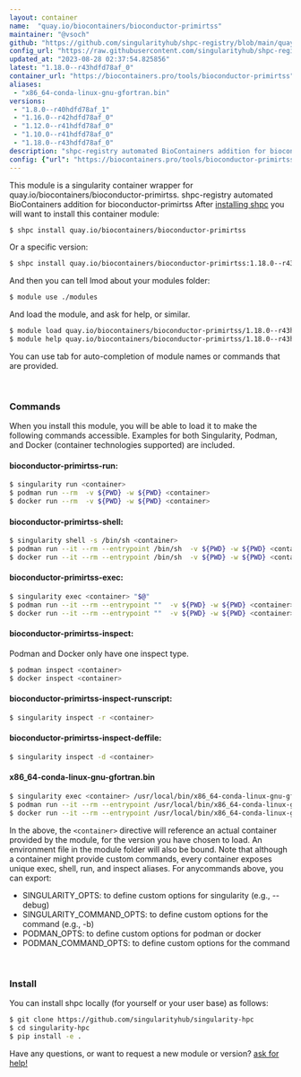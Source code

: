 ```yaml
---
layout: container
name:  "quay.io/biocontainers/bioconductor-primirtss"
maintainer: "@vsoch"
github: "https://github.com/singularityhub/shpc-registry/blob/main/quay.io/biocontainers/bioconductor-primirtss/container.yaml"
config_url: "https://raw.githubusercontent.com/singularityhub/shpc-registry/main/quay.io/biocontainers/bioconductor-primirtss/container.yaml"
updated_at: "2023-08-28 02:37:54.825856"
latest: "1.18.0--r43hdfd78af_0"
container_url: "https://biocontainers.pro/tools/bioconductor-primirtss"
aliases:
 - "x86_64-conda-linux-gnu-gfortran.bin"
versions:
 - "1.8.0--r40hdfd78af_1"
 - "1.16.0--r42hdfd78af_0"
 - "1.12.0--r41hdfd78af_0"
 - "1.10.0--r41hdfd78af_0"
 - "1.18.0--r43hdfd78af_0"
description: "shpc-registry automated BioContainers addition for bioconductor-primirtss"
config: {"url": "https://biocontainers.pro/tools/bioconductor-primirtss", "maintainer": "@vsoch", "description": "shpc-registry automated BioContainers addition for bioconductor-primirtss", "latest": {"1.18.0--r43hdfd78af_0": "sha256:cb2a5ddef87895ee0c331a7f2dde942861cd6dfa19005f6339f5e5f92c5bf6d4"}, "tags": {"1.8.0--r40hdfd78af_1": "sha256:0e59aaa20e8d7f16e781aa8930fb8e81684da30abef594ec2415381b8a4a0418", "1.16.0--r42hdfd78af_0": "sha256:946fa41dde9461d3d1bea261081a89485e2f97e3787700e9f30a99350240511a", "1.12.0--r41hdfd78af_0": "sha256:5ed164129ce09d50411cf57f2697e9861db27e6ea3eaf5676f18e272a64847cc", "1.10.0--r41hdfd78af_0": "sha256:e219d8d3e1601ab54369b49274baaa5e7d9d0523149701bc90eea99b3cfb4eae", "1.18.0--r43hdfd78af_0": "sha256:cb2a5ddef87895ee0c331a7f2dde942861cd6dfa19005f6339f5e5f92c5bf6d4"}, "docker": "quay.io/biocontainers/bioconductor-primirtss", "aliases": {"x86_64-conda-linux-gnu-gfortran.bin": "/usr/local/bin/x86_64-conda-linux-gnu-gfortran.bin"}}
---
```


This module is a singularity container wrapper for quay.io/biocontainers/bioconductor-primirtss.
shpc-registry automated BioContainers addition for bioconductor-primirtss
After [installing shpc](#install) you will want to install this container module:


```bash
$ shpc install quay.io/biocontainers/bioconductor-primirtss
```

Or a specific version:

```bash
$ shpc install quay.io/biocontainers/bioconductor-primirtss:1.18.0--r43hdfd78af_0
```

And then you can tell lmod about your modules folder:

```bash
$ module use ./modules
```

And load the module, and ask for help, or similar.

```bash
$ module load quay.io/biocontainers/bioconductor-primirtss/1.18.0--r43hdfd78af_0
$ module help quay.io/biocontainers/bioconductor-primirtss/1.18.0--r43hdfd78af_0
```

You can use tab for auto-completion of module names or commands that are provided.

<br>

### Commands

When you install this module, you will be able to load it to make the following commands accessible.
Examples for both Singularity, Podman, and Docker (container technologies supported) are included.

#### bioconductor-primirtss-run:

```bash
$ singularity run <container>
$ podman run --rm  -v ${PWD} -w ${PWD} <container>
$ docker run --rm  -v ${PWD} -w ${PWD} <container>
```

#### bioconductor-primirtss-shell:

```bash
$ singularity shell -s /bin/sh <container>
$ podman run --it --rm --entrypoint /bin/sh  -v ${PWD} -w ${PWD} <container>
$ docker run --it --rm --entrypoint /bin/sh  -v ${PWD} -w ${PWD} <container>
```

#### bioconductor-primirtss-exec:

```bash
$ singularity exec <container> "$@"
$ podman run --it --rm --entrypoint ""  -v ${PWD} -w ${PWD} <container> "$@"
$ docker run --it --rm --entrypoint ""  -v ${PWD} -w ${PWD} <container> "$@"
```

#### bioconductor-primirtss-inspect:

Podman and Docker only have one inspect type.

```bash
$ podman inspect <container>
$ docker inspect <container>
```

#### bioconductor-primirtss-inspect-runscript:

```bash
$ singularity inspect -r <container>
```

#### bioconductor-primirtss-inspect-deffile:

```bash
$ singularity inspect -d <container>
```


#### x86_64-conda-linux-gnu-gfortran.bin

```bash
$ singularity exec <container> /usr/local/bin/x86_64-conda-linux-gnu-gfortran.bin
$ podman run --it --rm --entrypoint /usr/local/bin/x86_64-conda-linux-gnu-gfortran.bin   -v ${PWD} -w ${PWD} <container> -c " $@"
$ docker run --it --rm --entrypoint /usr/local/bin/x86_64-conda-linux-gnu-gfortran.bin   -v ${PWD} -w ${PWD} <container> -c " $@"
```



In the above, the `<container>` directive will reference an actual container provided
by the module, for the version you have chosen to load. An environment file in the
module folder will also be bound. Note that although a container
might provide custom commands, every container exposes unique exec, shell, run, and
inspect aliases. For anycommands above, you can export:

 - SINGULARITY_OPTS: to define custom options for singularity (e.g., --debug)
 - SINGULARITY_COMMAND_OPTS: to define custom options for the command (e.g., -b)
 - PODMAN_OPTS: to define custom options for podman or docker
 - PODMAN_COMMAND_OPTS: to define custom options for the command

<br>

### Install

You can install shpc locally (for yourself or your user base) as follows:

```bash
$ git clone https://github.com/singularityhub/singularity-hpc
$ cd singularity-hpc
$ pip install -e .
```

Have any questions, or want to request a new module or version? [ask for help!](https://github.com/singularityhub/singularity-hpc/issues)